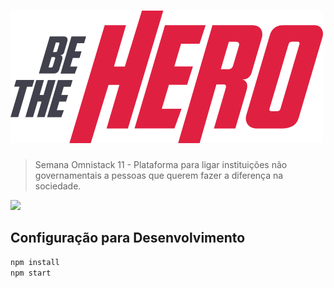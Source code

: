 # ![](./frontend/src/assets/logo.svg) 
> Semana Omnistack 11 - Plataforma para ligar instituições não governamentais a pessoas que querem fazer a diferença na sociedade.

![](../header.png)

## Configuração para Desenvolvimento

```sh
npm install
npm start
```
